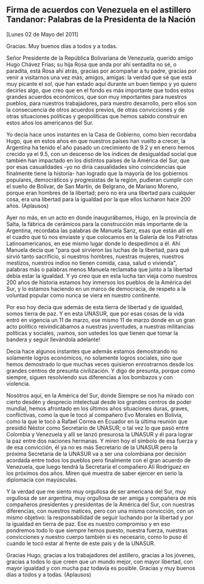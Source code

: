 Firma de acuerdos con Venezuela en el astillero Tandanor: Palabras de la Presidenta de la Nación
------------------------------------------------------------------------------------------------

[Lunes 02 de Mayo del 2011]

Gracias. Muy buenos días a todos y a todas.

Señor Presidente de la República Bolivariana de Venezuela, querido amigo
Hugo Chávez Frías; su hija Rosa que anda por ahí sentadita no sé, o
paradita, está Rosa ahí atrás, gracias por acompañar a tu padre, gracias
por venir a visitarnos una vez más; amigos, amigas: la verdad que sé que
está muy picante el sol, que han estado aquí durante un buen tiempo y yo
quiero decirles algo, que creo que en el fondo es más importante que
todos estos grandes acuerdos económicos, que son muy importantes para
nuestros pueblos, para nuestros trabajadores, para nuestro desarrollo,
pero ellos son la consecuencia de otros acuerdos previos, de otras
convicciones y de otras situaciones políticas y geopolíticas que hemos
sabido construir en estos años los americanos del Sur.

Yo decía hace unos instantes en la Casa de Gobierno, como bien recordaba
Hugo, que en estos años en que nuestros países han vuelto a crecer, la
Argentina ha tenido el año pasado un crecimiento de 9.2 y en enero hemos
crecido ya el 9.5, con un descenso de los índices de desigualdad social
que también han impactado en los distintos países de la América del Sur,
que por esas casualidades -yo no diría casualidades sino coincidencias
que finalmente tiene la historia- han logrado que la mayoría de los
gobiernos populares, democráticos y progresistas de la región, pudieran
cumplir con el sueño de Bolívar, de San Martín, de Belgrano, de Mariano
Moreno, porque eran hombres de la libertad; pero no era una libertad
para cualquier cosa, era una libertad para la igualdad por la que ellos
lucharon hace 200 años. (Aplausos)

Ayer no más, en un acto en donde inaugurábamos, Hugo, en la provincia de
Salta, la fábrica de cerámicos para la construcción más importante de la
Argentina, recordaba las palabras de Manuela Sanz, esas que están allí
en el cuadro que tú nos enviaste y que colocamos en la Galería de los
Patriotas Latinoamericanos, en ese mismo lugar donde lo despedimos a él.
Ahí Manuela decía que "para qué sirvieron las luchas de la libertad,
para qué sirvió tanto sacrificio, si nuestros hombres, nuestras mujeres,
nuestros mestizos, nuestros indios no tienen comida, casa, salud o
vivienda", palabras más o palabras menos Manuela reclamaba que junto a
la libertad debía estar la igualdad. Y yo creo que en esta lucha tan
vieja como nuestros 200 años de historia estamos hoy inmersos los
pueblos de la América del Sur, y lo estamos haciendo en un marco de
democracia, de respeto a la voluntad popular como nunca se viera en
nuestro continente.

Por eso hoy decía que además de esta tierra de libertad y de igualdad,
somos tierra de paz. Y en esta UNASUR, que por esas cosas de la vida
entró en vigencia un 11 de marzo, ese mismo 11 de marzo donde en un gran
acto político reivindicábamos a nuestras juventudes, a nuestras
militancias políticas y sociales, ¡vamos, son ustedes los que tienen que
tomar la bandera y seguir llevándola adelante!

Decía hace algunos instantes que además estamos demostrando no solamente
logros económicos, no solamente logros sociales, sino que hemos
demostrado lo que muchas veces quisieron enrostrarnos desde los grandes
centros de presunta civilización. Y digo de presunta, porque como
siempre, siguen resolviendo sus diferencias a los bombazos y con
violencia.

Nosotros aquí, en la América del Sur, donde Siempre se nos ha mirado con
cierto desdén y desprecio intelectual desde los grandes centros de poder
mundial, hemos afrontado en los últimos años situaciones duras, graves,
conflictivas, como la que le tocó al compañero Evo Morales en Bolivia,
como la que le tocó a Rafael Correa en Ecuador en la última reunión que
presidió Néstor como Secretario de UNASUR; o tal vez lo que pasó entre
Colombia y Venezuela y allí se lanzó presurosa la UNASUR y él para
lograr la paz entre dos naciones hermanas. Y miren hoy el símbolo de esa
fuerza y de esa convicción, él ya no es más Secretario de la UNASUR pero
la próxima Secretaria de la UNASUR va a ser una colombiana por decisión
acordada entre todos los pueblos pero finalmente con el gran acuerdo de
Venezuela, que luego tendrá la Secretaría el compañero Alí Rodríguez en
los próximos dos años. Miren qué muestra de saber ejercer en serio la
diplomacia con mayúsculas.

Y la verdad que me siento muy orgullosa de ser americana del Sur, muy
orgullosa de ser argentina, muy orgullosa de ser amiga y compañera de
mis compañeros presidentes y presidentas de la América del Sur, con
nuestras diferencias, con nuestros matices, pero con una misma
convicción, con un mismo objetivo: la responsabilidad de seguir luchando
por la libertad y por la igualdad en tierra de paz. Ese es nuestro
compromiso y en eso pondremos todo lo que siempre hemos puesto, nuestra
fuerza, nuestras convicciones y nuestro cuerpo también si es necesario,
como lo puso él cuando le tocó estar al frente de este país y de la
UNASUR.

Gracias Hugo, gracias a los trabajadores del astillero, gracias a los
jóvenes, gracias a todos lo que creen que un mundo mejor, con mayor
libertad, con mayor igualdad y con mucha paz todavía es posible. Gracias
y muy buenos días a todos y a todas. (Aplausos)

